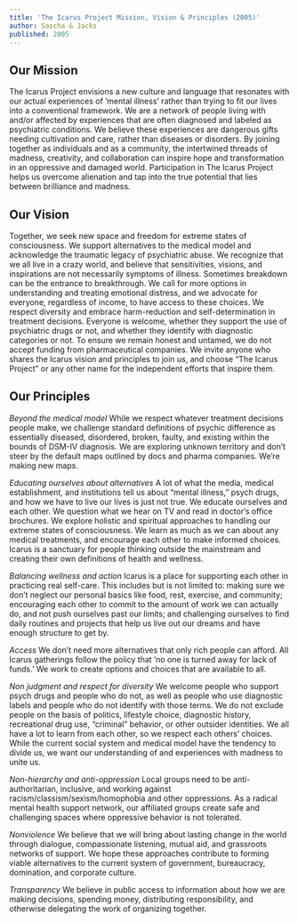 ```yaml
---
title: 'The Icarus Project Mission, Vision & Principles (2005)'
author: Sascha & Jacks
published: 2005
---
```


## Our Mission

The Icarus Project envisions a new culture and language that resonates with our
actual experiences of ’mental illness’ rather than trying to fit our lives into
a conventional framework. We are a network of people living with and/or
affected by experiences that are often diagnosed and labeled as psychiatric
conditions. We believe these experiences are dangerous gifts needing cultivation
and care, rather than diseases or disorders. By joining together as individuals
and as a community, the intertwined threads of madness, creativity, and
collaboration can inspire hope and transformation in an oppressive and damaged
world. Participation in The Icarus Project helps us overcome alienation and tap
into the true potential that lies between brilliance and madness.

## Our Vision

Together, we seek new space and freedom for extreme states of consciousness. We
support alternatives to the medical model and acknowledge the traumatic legacy
of psychiatric abuse. We recognize that we all live in a crazy world, and
believe that sensitivities, visions, and inspirations are not necessarily
symptoms of illness. Sometimes breakdown can be the entrance to breakthrough. We
call for more options in understanding and treating emotional distress, and we
advocate for everyone, regardless of income, to have access to these choices.
We respect diversity and embrace harm-reduction and self-determination in
treatment decisions. Everyone is welcome, whether they support the use of
psychiatric drugs or not, and whether they identify with diagnostic categories
or not. To ensure we remain honest and untamed, we do not accept funding from
pharmaceutical companies. We invite anyone who shares the Icarus vision and
principles to join us, and choose “The Icarus Project” or any other name for the
independent efforts that inspire them.

## Our Principles

_Beyond the medical model_ While we respect whatever treatment decisions people
make, we challenge standard definitions of psychic difference as essentially
diseased, disordered, broken, faulty, and existing within the bounds of DSM-IV
diagnosis. We are exploring unknown territory and don’t steer by the default
maps outlined by docs and pharma companies. We’re making new maps.

_Educating ourselves about alternatives_ A lot of what the media, medical
establishment, and institutions tell us about “mental illness,” psych drugs, and
how we have to live our lives is just not true. We educate ourselves and each
other. We question what we hear on TV and read in doctor’s office brochures. We
explore holistic and spiritual approaches to handling our extreme states of
consciousness. We learn as much as we can about any medical treatments, and
encourage each other to make informed choices. Icarus is a sanctuary for people
thinking outside the mainstream and creating their own definitions of health and
wellness.

_Balancing wellness and action_ Icarus is a place for supporting each other in
practicing real self-care. This includes but is not limited to: making sure we
don’t neglect our personal basics like food, rest, exercise, and community;
encouraging each other to commit to the amount of work we can actually do, and
not push ourselves past our limits; and challenging ourselves to find daily
routines and projects that help us live out our dreams and have enough structure
to get by.

_Access_ We don’t need more alternatives that only rich people can afford. All
Icarus gatherings follow the policy that ’no one is turned away for lack of
funds.’ We work to create options and choices that are available to all.

_Non judgment and respect for diversity_ We welcome people who support psych
drugs and people who do not, as well as people who use diagnostic labels and
people who do not identify with those terms. We do not exclude people on the
basis of politics, lifestyle choice, diagnostic history, recreational drug use,
“criminal” behavior, or other outsider identities. We all have a lot to learn
from each other, so we respect each others’ choices. While the current social
system and medical model have the tendency to divide us, we want our
understanding of and experiences with madness to unite us.

_Non-hierarchy and anti-oppression_ Local groups need to be anti-authoritarian,
inclusive, and working against racism/classism/sexism/homophobia and other
oppressions. As a radical mental health support network, our affiliated groups
create safe and challenging spaces where oppressive behavior is not tolerated.

_Nonviolence_ We believe that we will bring about lasting change in the world
through dialogue, compassionate listening, mutual aid, and grassroots networks
of support. We hope these approaches contribute to forming viable alternatives
to the current system of government, bureaucracy, domination, and corporate
culture.

_Transparency_ We believe in public access to information about how we are
making decisions, spending money, distributing responsibility, and otherwise
delegating the work of organizing together.
